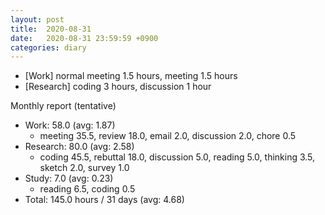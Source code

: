 ```yaml
---
layout: post
title:  2020-08-31
date:   2020-08-31 23:59:59 +0900
categories: diary
---
```


- [Work] normal meeting 1.5 hours, meeting 1.5 hours
- [Research] coding 3 hours, discussion 1 hour

Monthly report (tentative)
- Work: 58.0 (avg: 1.87)
  + meeting 35.5, review 18.0, email 2.0, discussion 2.0, chore 0.5
- Research: 80.0 (avg: 2.58)
  + coding 45.5, rebuttal 18.0, discussion 5.0, reading 5.0, thinking 3.5, sketch 2.0, survey 1.0
- Study: 7.0 (avg: 0.23)
  + reading 6.5, coding 0.5
- Total: 145.0 hours / 31 days (avg: 4.68)